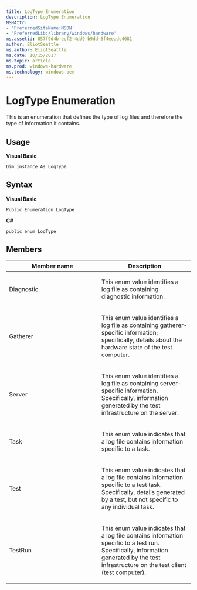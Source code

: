 ```yaml
---
title: LogType Enumeration
description: LogType Enumeration
MSHAttr:
- 'PreferredSiteName:MSDN'
- 'PreferredLib:/library/windows/hardware'
ms.assetid: 857f9d4b-eef2-4dd9-b9dd-6f4eeadc4681
author: EliotSeattle
ms.author: EliotSeattle
ms.date: 10/15/2017
ms.topic: article
ms.prod: windows-hardware
ms.technology: windows-oem
---
```


# LogType Enumeration


This is an enumeration that defines the type of log files and therefore the type of information it contains.

## <span id="Usage"></span><span id="usage"></span><span id="USAGE"></span>Usage


**Visual Basic**

`Dim instance As LogType`

## <span id="Syntax"></span><span id="syntax"></span><span id="SYNTAX"></span>Syntax


**Visual Basic**

`Public Enumeration LogType`

**C#**

`public enum LogType`

## <span id="Members"></span><span id="members"></span><span id="MEMBERS"></span>Members


<table>
<colgroup>
<col width="50%" />
<col width="50%" />
</colgroup>
<thead>
<tr class="header">
<th>Member name</th>
<th>Description</th>
</tr>
</thead>
<tbody>
<tr class="odd">
<td><p>Diagnostic</p></td>
<td><p>This enum value identifies a log file as containing diagnostic information.</p></td>
</tr>
<tr class="even">
<td><p>Gatherer</p></td>
<td><p>This enum value identifies a log file as containing gatherer-specific information; specifically, details about the hardware state of the test computer.</p></td>
</tr>
<tr class="odd">
<td><p>Server</p></td>
<td><p>This enum value identifies a log file as containing server-specific information. Specifically, information generated by the test infrastructure on the server.</p></td>
</tr>
<tr class="even">
<td><p>Task</p></td>
<td><p>This enum value indicates that a log file contains information specific to a task.</p></td>
</tr>
<tr class="odd">
<td><p>Test</p></td>
<td><p>This enum value indicates that a log file contains information specific to a test task. Specifically, details generated by a test, but not specific to any individual task.</p></td>
</tr>
<tr class="even">
<td><p>TestRun</p></td>
<td><p>This enum value indicates that a log file contains information specific to a test run. Specifically, information generated by the test infrastructure on the test client (test computer).</p></td>
</tr>
</tbody>
</table>

 

 

 






